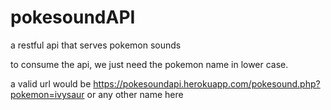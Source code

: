 # pokesoundAPI
a restful api that serves pokemon sounds

to consume the api, we just need the pokemon name in lower case. 

a valid url would be https://pokesoundapi.herokuapp.com/pokesound.php?pokemon=ivysaur or any other name here
